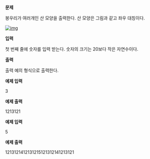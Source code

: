 **문제**

봉우리가 여러개인 산 모양을 출력한다. 산 모양은 그림과 같고 좌우 대칭이다.

[![img](https://postfiles.pstatic.net/MjAxOTEwMTRfMTg5/MDAxNTcwOTgxMTkxMjU5.9p_rfDyhTVDtX1QxxWSyyj7m6CaKisfDpaj7K_p8xe0g.Sh74k7BgNjxriHP1fDD1cZNKprmh3hxAcw9U5eGSSQwg.PNG.dhsin0468/image.png?type=w773)](https://blog.naver.com/PostList.nhn?blogId=dhsin0468&from=postList&categoryNo=27#)

 

**입력**

첫 번째 줄에 숫자를 입력 받는다. 숫자의 크기는 20보다 작은 자연수이다.

 

**출력**

출력 예의 형식으로 출력한다.

 

**예제 입력**

3

**예제 출력**

1213121

 

**예제 입력**

5

**예제 출력**

1213121412131215121312141213121